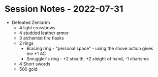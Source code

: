 # Session Notes - 2022-07-31

* Defeated Zentarim
  * 4 light crossbows
  * 4 studded leather armor
  * 3 alchemist fire flasks
  * 2 rings
    * Bracing ring - "personal space" - using the shove action gives me +1 AC
    * Smuggler's ring - +2 stealth, +2 sleight of hand, -1 charisma
  * 4 Short swords
  * 500 gold
